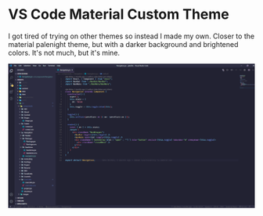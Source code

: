 # VS Code Material Custom Theme

I got tired of trying on other themes so instead I made my own. Closer to the material palenight theme, but with a darker background and brightened colors. It's not much, but it's mine. 

![Preview Img](https://raw.githubusercontent.com/jakebirkes/vscode-material-custom-theme/master/preview.png)
